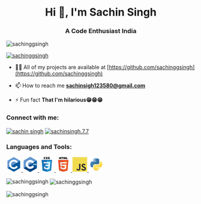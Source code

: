 <h1 align="center">Hi 👋, I'm Sachin Singh</h1>
<h3 align="center">A Code Enthusiast India</h3>

<p align="left"> <img src="https://komarev.com/ghpvc/?username=sachinggsingh&label=Profile%20views&color=0e75b6&style=flat" alt="sachinggsingh" /> </p>

<p align="left"> <a href="https://github.com/ryo-ma/github-profile-trophy"><img src="https://github-profile-trophy.vercel.app/?username=sachinggsingh" alt="sachinggsingh" /></a> </p>

- 👨‍💻 All of my projects are available at [https://github.com/sachinggsingh](https://github.com/sachinggsingh)

- 📫 How to reach me **sachinsigh123580@gmail.com**

- ⚡ Fun fact **That I'm hilarious😁😁😁**

<h3 align="left">Connect with me:</h3>
<p align="left">
<a href="https://linkedin.com/in/sachin singh" target="blank"><img align="center" src="https://raw.githubusercontent.com/rahuldkjain/github-profile-readme-generator/master/src/images/icons/Social/linked-in-alt.svg" alt="sachin singh" height="30" width="40" /></a>
<a href="https://instagram.com/sachinsingh.7.7" target="blank"><img align="center" src="https://raw.githubusercontent.com/rahuldkjain/github-profile-readme-generator/master/src/images/icons/Social/instagram.svg" alt="sachinsingh.7.7" height="30" width="40" /></a>
</p>

<h3 align="left">Languages and Tools:</h3>
<p align="left"> <a href="https://www.cprogramming.com/" target="_blank" rel="noreferrer"> <img src="https://raw.githubusercontent.com/devicons/devicon/master/icons/c/c-original.svg" alt="c" width="40" height="40"/> </a> <a href="https://www.w3schools.com/cpp/" target="_blank" rel="noreferrer"> <img src="https://raw.githubusercontent.com/devicons/devicon/master/icons/cplusplus/cplusplus-original.svg" alt="cplusplus" width="40" height="40"/> </a> <a href="https://www.w3schools.com/css/" target="_blank" rel="noreferrer"> <img src="https://raw.githubusercontent.com/devicons/devicon/master/icons/css3/css3-original-wordmark.svg" alt="css3" width="40" height="40"/> </a> <a href="https://www.w3.org/html/" target="_blank" rel="noreferrer"> <img src="https://raw.githubusercontent.com/devicons/devicon/master/icons/html5/html5-original-wordmark.svg" alt="html5" width="40" height="40"/> </a> <a href="https://developer.mozilla.org/en-US/docs/Web/JavaScript" target="_blank" rel="noreferrer"> <img src="https://raw.githubusercontent.com/devicons/devicon/master/icons/javascript/javascript-original.svg" alt="javascript" width="40" height="40"/> </a> <a href="https://www.python.org" target="_blank" rel="noreferrer"> <img src="https://raw.githubusercontent.com/devicons/devicon/master/icons/python/python-original.svg" alt="python" width="40" height="40"/> </a> </p>

<p><img align="left" src="https://github-readme-stats.vercel.app/api/top-langs?username=sachinggsingh&show_icons=true&locale=en&layout=compact" alt="sachinggsingh" /></p>

<p>&nbsp;<img align="center" src="https://github-readme-stats.vercel.app/api?username=sachinggsingh&show_icons=true&locale=en" alt="sachinggsingh" /></p>

<p><img align="center" src="https://github-readme-streak-stats.herokuapp.com/?user=sachinggsingh&" alt="sachinggsingh" /></p>

